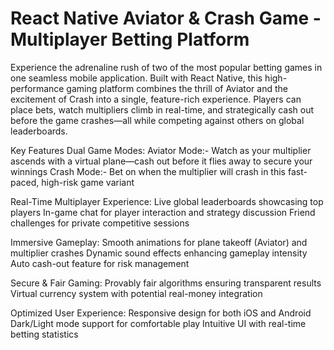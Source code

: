 # React Native Aviator & Crash Game - Multiplayer Betting Platform
Experience the adrenaline rush of two of the most popular betting games in one seamless mobile application. Built with React Native, this high-performance gaming platform combines the thrill of Aviator and the excitement of Crash into a single, feature-rich experience. Players can place bets, watch multipliers climb in real-time, and strategically cash out before the game crashes—all while competing against others on global leaderboards.

Key Features
Dual Game Modes:
Aviator Mode:- Watch as your multiplier ascends with a virtual plane—cash out before it flies away to secure your winnings
Crash Mode:- Bet on when the multiplier will crash in this fast-paced, high-risk game variant

Real-Time Multiplayer Experience:
Live global leaderboards showcasing top players
In-game chat for player interaction and strategy discussion
Friend challenges for private competitive sessions

Immersive Gameplay:
Smooth animations for plane takeoff (Aviator) and multiplier crashes
Dynamic sound effects enhancing gameplay intensity
Auto cash-out feature for risk management

Secure & Fair Gaming:
Provably fair algorithms ensuring transparent results
Virtual currency system with potential real-money integration

Optimized User Experience:
Responsive design for both iOS and Android
Dark/Light mode support for comfortable play
Intuitive UI with real-time betting statistics
